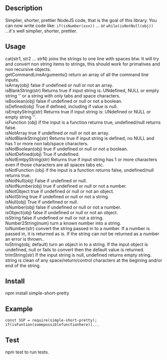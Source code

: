 ## Description

Simplier, shorter, prettier NodeJS code, that is the goal of this library. You can now write code like:
`if(isNumber(xxx))`
... or
`while(isNotNull(obj))`
...it's well simplier, shorter, prettier.

## Usage
cat(str1, str2 ... strN) joins the strings to one line with spaces btw. It will try and convert non string items to strings, this should work for primatives and non recursive objects.    
getCommandLineArguments() return an array of all the command line inputs.    
isArray(obj) false if undefined or null or not an array.    
isBlankString(str) Returns true if input string is: UNdefined, NULL or empty string '' or a string with only tabs and space characters.    
isBoolean(obj) false if undefined or null or not a boolean.    
isDefined(obj) True if defined, including if value is null.    
isEmptyString(str) Returns true if input string is: UNdefined or NULL or empty string ''.    
isFunction (obj) if the input is a function returns true, undefined/null returns false.    
isNotArray true if undefined or null or not an array.    
isNotBlankString(str) Returns true if input string is defined, no NULL and has 1 or more non tab/space characters.    
isNotBoolean(obj) true if undefined or null or not a boolean.    
isNotDefined(obj) True if undefined.    
isNotEmtpyString(str) Returns true if input string has 1 or more characters even if those characters are all spaces tabs etc.    
isNotFunction (obj) if the input is a function returns false, undefined/null returns true.    
isNotNull(obj) False if undefined or null.    
isNotNumber(obj) true if undefined or null or not a number.    
isNotObject true if undefined or null or not an object.    
isNotString true if undefined or null or not a string.    
isNull(obj) True if undefined or null.    
isNumber(obj) false if undefined or null or not a number.    
isObject(obj) false if undefined or null or not an object.    
isString false if undefined or null or not a string.    
Number2String(num) turn a known number into a string.    
toNumber(str) convert the string passed in to a number. If a number is passed in, it is returned as is. If the string can not be returned as a number an error is thrown..    
toString(obj, default) turn an object in to a string. If the input object is undefined, null or fails to convert then the default value is returned.    
trimString(str) If the input string is null, undefined returns empty string. string is clean of any space/return/control characters at the begining and/or end of the string.    

## Install
npm install simple-short-pretty

## Example
`const SSP = require(simple-short-pretty);`
`if(isFuntion(somepossiblefunctionhere))...`

## Test
npm test to run tests.
